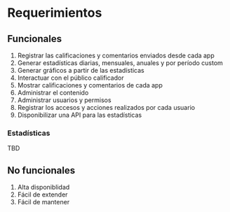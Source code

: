 # Requerimientos

## Funcionales

1. Registrar las calificaciones y comentarios enviados desde cada app
2. Generar estadísticas diarias, mensuales, anuales y por período custom
3. Generar gráficos a partir de las estadísticas
4. Interactuar con el público calificador
5. Mostrar calificaciones y comentarios de cada app
6. Administrar el contenido
7. Administrar usuarios y permisos
8. Registrar los accesos y acciones realizados por cada usuario
9. Disponibilizar una API para las estadísticas

### Estadísticas

TBD

## No funcionales

1. Alta disponiblidad
2. Fácil de extender
3. Fácil de mantener